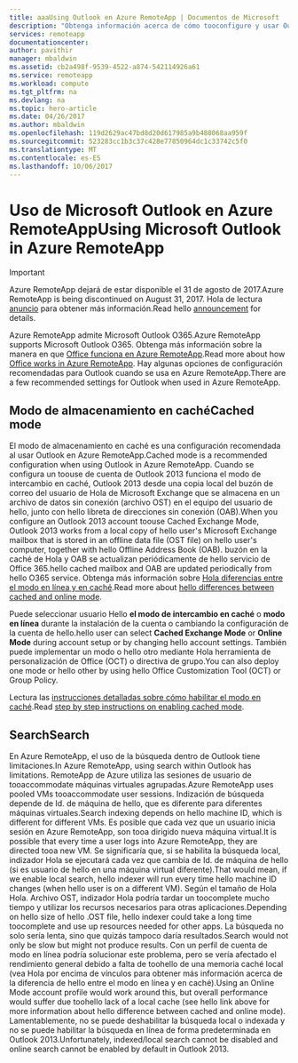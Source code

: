 ```yaml
---
title: aaaUsing Outlook en Azure RemoteApp | Documentos de Microsoft
description: "Obtenga información acerca de cómo tooconfigure y usar Outlook en Azure RemoteApp | Microsoft Azure"
services: remoteapp
documentationcenter: 
author: pavithir
manager: mbaldwin
ms.assetid: cb2a498f-9539-4522-a874-542114926a61
ms.service: remoteapp
ms.workload: compute
ms.tgt_pltfrm: na
ms.devlang: na
ms.topic: hero-article
ms.date: 04/26/2017
ms.author: mbaldwin
ms.openlocfilehash: 119d2629ac47bd8d20d617985a9b488068aa959f
ms.sourcegitcommit: 523283cc1b3c37c428e77850964dc1c33742c5f0
ms.translationtype: MT
ms.contentlocale: es-ES
ms.lasthandoff: 10/06/2017
---
```

# <a name="using-microsoft-outlook-in-azure-remoteapp"></a><span data-ttu-id="15780-103">Uso de Microsoft Outlook en Azure RemoteApp</span><span class="sxs-lookup"><span data-stu-id="15780-103">Using Microsoft Outlook in Azure RemoteApp</span></span>
> [!IMPORTANT]
> <span data-ttu-id="15780-104">Azure RemoteApp dejará de estar disponible el 31 de agosto de 2017.</span><span class="sxs-lookup"><span data-stu-id="15780-104">Azure RemoteApp is being discontinued on August 31, 2017.</span></span> <span data-ttu-id="15780-105">Hola de lectura [anuncio](https://go.microsoft.com/fwlink/?linkid=821148) para obtener más información.</span><span class="sxs-lookup"><span data-stu-id="15780-105">Read hello [announcement](https://go.microsoft.com/fwlink/?linkid=821148) for details.</span></span>
> 
> 

<span data-ttu-id="15780-106">Azure RemoteApp admite Microsoft Outlook O365.</span><span class="sxs-lookup"><span data-stu-id="15780-106">Azure RemoteApp supports Microsoft Outlook O365.</span></span> <span data-ttu-id="15780-107">Obtenga más información sobre la manera en que [Office funciona en Azure RemoteApp](remoteapp-officesubscription.md).</span><span class="sxs-lookup"><span data-stu-id="15780-107">Read more about how [Office works in Azure RemoteApp](remoteapp-officesubscription.md).</span></span> <span data-ttu-id="15780-108">Hay algunas opciones de configuración recomendadas para Outlook cuando se usa en Azure RemoteApp.</span><span class="sxs-lookup"><span data-stu-id="15780-108">There are a few recommended settings for Outlook when used in Azure RemoteApp.</span></span>

## <a name="cached-mode"></a><span data-ttu-id="15780-109">Modo de almacenamiento en caché</span><span class="sxs-lookup"><span data-stu-id="15780-109">Cached mode</span></span>
<span data-ttu-id="15780-110">El modo de almacenamiento en caché es una configuración recomendada al usar Outlook en Azure RemoteApp.</span><span class="sxs-lookup"><span data-stu-id="15780-110">Cached mode is a recommended configuration when using Outlook in Azure RemoteApp.</span></span> <span data-ttu-id="15780-111">Cuando se configura un toouse de cuenta de Outlook 2013 funciona el modo de intercambio en caché, Outlook 2013 desde una copia local del buzón de correo del usuario de Hola de Microsoft Exchange que se almacena en un archivo de datos sin conexión (archivo OST) en el equipo del usuario de hello, junto con hello libreta de direcciones sin conexión (OAB).</span><span class="sxs-lookup"><span data-stu-id="15780-111">When you configure an Outlook 2013 account toouse Cached Exchange Mode, Outlook 2013 works from a local copy of hello user's Microsoft Exchange mailbox that is stored in an offline data file (OST file) on hello user's computer, together with hello Offline Address Book (OAB).</span></span> <span data-ttu-id="15780-112">buzón en la caché de Hola y OAB se actualizan periódicamente de hello servicio de Office 365.</span><span class="sxs-lookup"><span data-stu-id="15780-112">hello cached mailbox and OAB are updated periodically from hello O365 service.</span></span> <span data-ttu-id="15780-113">Obtenga más información sobre [Hola diferencias entre el modo en línea y en caché](https://technet.microsoft.com/library/jj683103.aspx).</span><span class="sxs-lookup"><span data-stu-id="15780-113">Read more about [hello differences between cached and online mode](https://technet.microsoft.com/library/jj683103.aspx).</span></span>

<span data-ttu-id="15780-114">Puede seleccionar usuario Hello **el modo de intercambio en caché** o **modo en línea** durante la instalación de la cuenta o cambiando la configuración de la cuenta de hello.</span><span class="sxs-lookup"><span data-stu-id="15780-114">hello user can select **Cached Exchange Mode** or **Online Mode** during account setup or by changing hello account settings.</span></span> <span data-ttu-id="15780-115">También puede implementar un modo o hello otro mediante Hola herramienta de personalización de Office (OCT) o directiva de grupo.</span><span class="sxs-lookup"><span data-stu-id="15780-115">You can also deploy one mode or hello other by using hello Office Customization Tool (OCT) or Group Policy.</span></span>  

<span data-ttu-id="15780-116">Lectura las [instrucciones detalladas sobre cómo habilitar el modo en caché](https://technet.microsoft.com/library/c6f4cad9-c918-420e-bab3-8b49e1885034#proc).</span><span class="sxs-lookup"><span data-stu-id="15780-116">Read [step by step instructions on enabling cached mode](https://technet.microsoft.com/library/c6f4cad9-c918-420e-bab3-8b49e1885034#proc).</span></span>

## <a name="search"></a><span data-ttu-id="15780-117">Search</span><span class="sxs-lookup"><span data-stu-id="15780-117">Search</span></span>
<span data-ttu-id="15780-118">En Azure RemoteApp, el uso de la búsqueda dentro de Outlook tiene limitaciones.</span><span class="sxs-lookup"><span data-stu-id="15780-118">In Azure RemoteApp, using search within Outlook has limitations.</span></span> <span data-ttu-id="15780-119">RemoteApp de Azure utiliza las sesiones de usuario de tooaccommodate máquinas virtuales agrupadas.</span><span class="sxs-lookup"><span data-stu-id="15780-119">Azure RemoteApp uses pooled VMs tooaccommodate user sessions.</span></span> <span data-ttu-id="15780-120">Indización de búsqueda depende de Id. de máquina de hello, que es diferente para diferentes máquinas virtuales.</span><span class="sxs-lookup"><span data-stu-id="15780-120">Search indexing depends on hello machine ID, which is different for different VMs.</span></span> <span data-ttu-id="15780-121">Es posible que cada vez que un usuario inicia sesión en Azure RemoteApp, son tooa dirigido nueva máquina virtual.</span><span class="sxs-lookup"><span data-stu-id="15780-121">It is possible that every time a user logs into Azure RemoteApp, they are directed tooa new VM.</span></span> <span data-ttu-id="15780-122">Se significaría que, si se habilita la búsqueda local, indizador Hola se ejecutará cada vez que cambia de Id. de máquina de hello (si es usuario de hello en una máquina virtual diferente).</span><span class="sxs-lookup"><span data-stu-id="15780-122">That would mean, if we enable local search, hello indexer will run every time hello machine ID changes (when hello user is on a different VM).</span></span> <span data-ttu-id="15780-123">Según el tamaño de Hola Hola. Archivo OST, indizador Hola podría tardar un toocomplete mucho tiempo y utilizar los recursos necesarios para otras aplicaciones.</span><span class="sxs-lookup"><span data-stu-id="15780-123">Depending on hello size of hello .OST file, hello indexer could take a long time toocomplete and use up resources needed for other apps.</span></span> <span data-ttu-id="15780-124">La búsqueda no solo sería lenta, sino que quizás tampoco daría resultados.</span><span class="sxs-lookup"><span data-stu-id="15780-124">Search would not only be slow but might not produce results.</span></span> <span data-ttu-id="15780-125">Con un perfil de cuenta de modo en línea podría solucionar este problema, pero se vería afectado el rendimiento general debido a falta de toohello de una memoria caché local (vea Hola por encima de vínculos para obtener más información acerca de la diferencia de hello entre el modo en línea y en caché).</span><span class="sxs-lookup"><span data-stu-id="15780-125">Using an Online Mode account profile would work around this, but overall performance would suffer due toohello lack of a local cache (see hello link above for more information about hello difference between cached and online mode).</span></span> <span data-ttu-id="15780-126">Lamentablemente, no se puede deshabilitar la búsqueda local o indexada y no se puede habilitar la búsqueda en línea de forma predeterminada en Outlook 2013.</span><span class="sxs-lookup"><span data-stu-id="15780-126">Unfortunately, indexed/local search cannot be disabled and online search cannot be enabled by default in Outlook 2013.</span></span>

